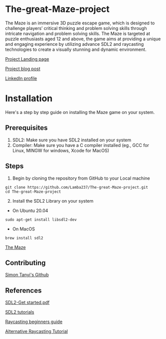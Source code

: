 # The-great-Maze-project
 The Maze is an immersive 3D puzzle escape game, which is designed to challenge players’ critical thinking and
 problem solving skills through intricate navigation and problem solving skills.
 The Maze is targeted at puzzle enthusiasts aged 12 and above, the game aims at providing a unique and
 engaging experience by utilizing advance SDL2 and raycasting technologies to create a visually stunning and dynamic environment.

[Project Landing page](https://simontanyi2004.wixsite.com/escaping-the-maze)

[Project blog post](https://medium.com/@simontanyi2004/the-maze-game-alx-se-portfolio-project-4fa5f93f9480)

[LinkedIn profile](https://www.linkedin.com/in/simon-tanyi-05a2a8258/)

# Installation

Here's a step by step guide on installing the Maze game on your system.

## Prerequisites
1) SDL2: Make sure you have SDL2 installed on your system
2) Compiler: Make sure you have a C compiler installed (eg., GCC for Linux, MINGW for windows, Xcode for MacOS)

## Steps
1) Begin by cloning the repository from GitHub to your Local machine
```
git clone https://github.com/Lamba237/The-great-Maze-project.git
cd The-great-Maze-project
```

2) Install the SDL2 Library on your system
* On Ubuntu 20.04
```
sudo apt-get install libsdl2-dev
```
* On MacOS
```
brew install sdl2
```

[The Maze](<img width="576" alt="maze pic1" src="https://github.com/Lamba237/The-great-Maze-project/assets/129569062/1fd71b9e-f7ff-4c4b-98a0-8fe495c51c18">)

## Contributing
[Simon Tanyi's Github](https://github.com/Lamba237)
## References
[SDL2-Get started.pdf](https://s3.amazonaws.com/alx-intranet.hbtn.io/uploads/misc/2021/1/9da3b82dc0bcfea07858b70956de47f0e2db2dad.pdf?X-Amz-Algorithm=AWS4-HMAC-SHA256&X-Amz-Credential=AKIARDDGGGOUSBVO6H7D%2F20240710%2Fus-east-1%2Fs3%2Faws4_request&X-Amz-Date=20240710T210323Z&X-Amz-Expires=86400&X-Amz-SignedHeaders=host&X-Amz-Signature=3ecf88c296e2c5402de6eda885c7a588f88db55d347982423ac86699901a459a)

[SDL2 tutorials](https://lazyfoo.net/tutorials/SDL/index.php)

[Raycasting beginners guide](https://permadi.com/1996/05/ray-casting-tutorial-table-of-contents/)

[Alternative Raycasting Tutorial](https://lodev.org/cgtutor/raycasting.html)
